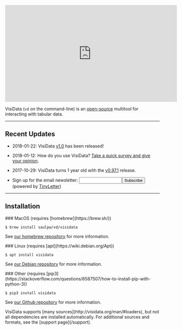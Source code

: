 
<iframe width="560" height="315" src="https://www.youtube.com/embed/Ozap_numsjI" frameborder="0" allow="autoplay; encrypted-media" allowfullscreen></iframe>

VisiData (`vd` on the command-line) is an [open-source](https://github.com/saulpw/visidata) multitool for interacting with tabular data.

---

## Recent Updates

- 2018-01-22: VisiData [v1.0](/releases/#v1.0) has been released!

- 2018-01-12: How do you use VisiData?  [Take a quick survey and give your opinion](https://www.surveymonkey.com/r/C97ZMRR).

- 2017-10-29: VisiData turns 1 year old with the [v0.97.1](/releases/#v0.97.1) release.

- <form action="https://tinyletter.com/visidata" method="post" target="popupwindow" onsubmit="window.open('https://tinyletter.com/visidata', 'popupwindow', 'scrollbars=yes,width=800,height=600');return true">Sign up for the email newsletter: <input type="text" style="width:140px" name="email" id="tlemail" /><input type="hidden" value="1" name="embed"/><input type="submit" value="Subscribe" /> (powered by <a href="https://tinyletter.com" target="_blank">TinyLetter</a>)</form>

---

## Installation

<div class="install">
<div>
### MacOS (requires [homebrew](https://brew.sh/))

```
$ brew install saulpw/vd/visidata
```

See [our homebrew repository](https://github.com/saulpw/homebrew-vd) for more information.
</div>
<div>
### Linux (requires [apt](https://wiki.debian.org/Apt))

```
$ apt install visidata
```

See [our Debian repository](https://github.com/saulpw/deb-vd) for more information.
</div>
<div>
### Other (requires [pip3](https://stackoverflow.com/questions/6587507/how-to-install-pip-with-python-3))

```
$ pip3 install visidata
```

See [our Github repository](https://github.com/saulpw/visidata) for more information.
</div>
</div>

<div colspan=3>
VisiData supports [many sources](http://visidata.org/man/#loaders), but not all dependencies are installed automatically.  For additional sources and formats, see the [support page](/support).
</div>

<!--div class="signup">
<form  action="https://tinyletter.com/visidata" method="post" target="popupwindow" onsubmit="window.open('https://tinyletter.com/visidata', 'popupwindow', 'scrollbars=yes,width=800,height=600');return true">
 <h3>Sign up for the email list</h3>
 <p><input type="text" style="width:140px" name="email" id="tlemail" /></p><input type="hidden" value="1" name="embed"/><input type="submit" value="Subscribe" /><p><a href="https://tinyletter.com" target="_blank">powered by TinyLetter</a></p></form>
</div-->



